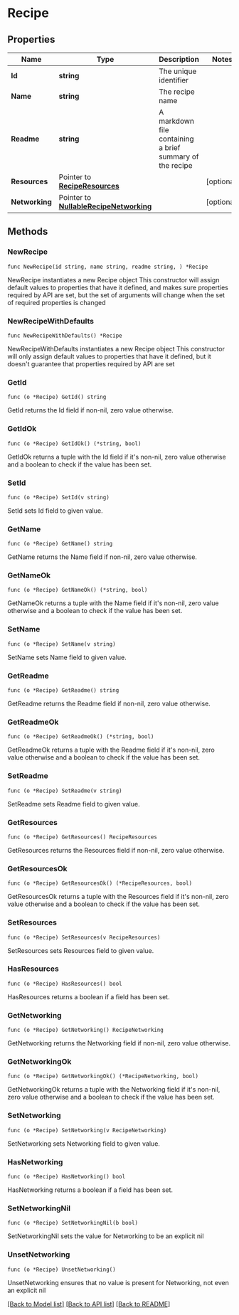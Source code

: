 # Recipe

## Properties

Name | Type | Description | Notes
------------ | ------------- | ------------- | -------------
**Id** | **string** | The unique identifier | 
**Name** | **string** | The recipe name | 
**Readme** | **string** | A markdown file containing a brief summary of the recipe | 
**Resources** | Pointer to [**RecipeResources**](RecipeResources.md) |  | [optional] 
**Networking** | Pointer to [**NullableRecipeNetworking**](RecipeNetworking.md) |  | [optional] 

## Methods

### NewRecipe

`func NewRecipe(id string, name string, readme string, ) *Recipe`

NewRecipe instantiates a new Recipe object
This constructor will assign default values to properties that have it defined,
and makes sure properties required by API are set, but the set of arguments
will change when the set of required properties is changed

### NewRecipeWithDefaults

`func NewRecipeWithDefaults() *Recipe`

NewRecipeWithDefaults instantiates a new Recipe object
This constructor will only assign default values to properties that have it defined,
but it doesn't guarantee that properties required by API are set

### GetId

`func (o *Recipe) GetId() string`

GetId returns the Id field if non-nil, zero value otherwise.

### GetIdOk

`func (o *Recipe) GetIdOk() (*string, bool)`

GetIdOk returns a tuple with the Id field if it's non-nil, zero value otherwise
and a boolean to check if the value has been set.

### SetId

`func (o *Recipe) SetId(v string)`

SetId sets Id field to given value.


### GetName

`func (o *Recipe) GetName() string`

GetName returns the Name field if non-nil, zero value otherwise.

### GetNameOk

`func (o *Recipe) GetNameOk() (*string, bool)`

GetNameOk returns a tuple with the Name field if it's non-nil, zero value otherwise
and a boolean to check if the value has been set.

### SetName

`func (o *Recipe) SetName(v string)`

SetName sets Name field to given value.


### GetReadme

`func (o *Recipe) GetReadme() string`

GetReadme returns the Readme field if non-nil, zero value otherwise.

### GetReadmeOk

`func (o *Recipe) GetReadmeOk() (*string, bool)`

GetReadmeOk returns a tuple with the Readme field if it's non-nil, zero value otherwise
and a boolean to check if the value has been set.

### SetReadme

`func (o *Recipe) SetReadme(v string)`

SetReadme sets Readme field to given value.


### GetResources

`func (o *Recipe) GetResources() RecipeResources`

GetResources returns the Resources field if non-nil, zero value otherwise.

### GetResourcesOk

`func (o *Recipe) GetResourcesOk() (*RecipeResources, bool)`

GetResourcesOk returns a tuple with the Resources field if it's non-nil, zero value otherwise
and a boolean to check if the value has been set.

### SetResources

`func (o *Recipe) SetResources(v RecipeResources)`

SetResources sets Resources field to given value.

### HasResources

`func (o *Recipe) HasResources() bool`

HasResources returns a boolean if a field has been set.

### GetNetworking

`func (o *Recipe) GetNetworking() RecipeNetworking`

GetNetworking returns the Networking field if non-nil, zero value otherwise.

### GetNetworkingOk

`func (o *Recipe) GetNetworkingOk() (*RecipeNetworking, bool)`

GetNetworkingOk returns a tuple with the Networking field if it's non-nil, zero value otherwise
and a boolean to check if the value has been set.

### SetNetworking

`func (o *Recipe) SetNetworking(v RecipeNetworking)`

SetNetworking sets Networking field to given value.

### HasNetworking

`func (o *Recipe) HasNetworking() bool`

HasNetworking returns a boolean if a field has been set.

### SetNetworkingNil

`func (o *Recipe) SetNetworkingNil(b bool)`

 SetNetworkingNil sets the value for Networking to be an explicit nil

### UnsetNetworking
`func (o *Recipe) UnsetNetworking()`

UnsetNetworking ensures that no value is present for Networking, not even an explicit nil

[[Back to Model list]](../README.md#documentation-for-models) [[Back to API list]](../README.md#documentation-for-api-endpoints) [[Back to README]](../README.md)


